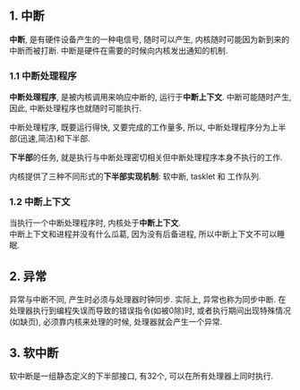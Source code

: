 
## 1. 中断

**中断**, 是有硬件设备产生的一种电信号, 随时可以产生, 内核随时可能因为新到来的中断而被打断.
中断是硬件在需要的时候向内核发出通知的机制.  

### 1.1 中断处理程序
**中断处理程序**, 是被内核调用来响应中断的, 运行于**中断上下文**. 中断可能随时产生, 因此, 中断处理程序也就随时可能执行.

中断处理程序, 既要运行得快, 又要完成的工作量多, 所以, 中断处理程序分为上半部(迅速,简洁)和下半部.  

**下半部**的任务, 就是执行与中断处理密切相关但中断处理程序本身不执行的工作.

内核提供了三种不同形式的**下半部实现机制**: 软中断, tasklet 和 工作队列.

### 1.2 中断上下文
当执行一个中断处理程序时, 内核处于**中断上下文**.  
中断上下文和进程并没有什么瓜葛, 因为没有后备进程, 所以中断上下文不可以睡眠.

## 2. 异常

异常与中断不同, 产生时必须与处理器时钟同步. 实际上, 异常也称为同步中断. 在处理器执行到编程失误而导致的错误指令(如被0除)时, 或者执行期间出现特殊情况(如缺页), 必须靠内核来处理的时候, 处理器就会产生一个异常.

## 3. 软中断
软中断是一组静态定义的下半部接口, 有32个, 可以在所有处理器上同时执行.
